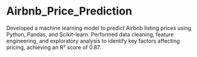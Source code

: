 # Airbnb_Price_Prediction
Developed a machine learning model to predict Airbnb listing prices using Python, Pandas, and Scikit-learn. Performed data cleaning, feature engineering, and exploratory analysis to identify key factors affecting pricing, achieving an R² score of 0.87.

